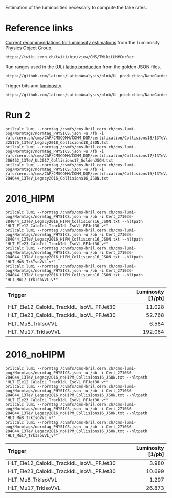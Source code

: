 Estimation of the luminosities necessary to compute the fake rates.

# Reference links

[Current recommendations for luminosity estimations](https://twiki.cern.ch/twiki/bin/view/CMS/TWikiLUM#CurRec) from the Luminosity Physics Object Group.

    https://twiki.cern.ch/twiki/bin/view/CMS/TWikiLUM#CurRec

Run ranges used in the (UL) [latino production](https://github.com/latinos/LatinoAnalysis/blob/UL_production/NanoGardener/python/framework/Productions_cfg.py#L632) from the golden JSON files.

    https://github.com/latinos/LatinoAnalysis/blob/UL_production/NanoGardener/python/framework/Productions_cfg.py#L632

Trigger bits and [luminosity](https://github.com/latinos/LatinoAnalysis/blob/UL_production/NanoGardener/python/data/TrigMaker_cfg.py).

    https://github.com/latinos/LatinoAnalysis/blob/UL_production/NanoGardener/python/data/TrigMaker_cfg.py

# Run 2

    brilcalc lumi --normtag /cvmfs/cms-bril.cern.ch/cms-lumi-pog/Normtags/normtag_PHYSICS.json -u /fb -i /afs/cern.ch/cms/CAF/CMSCOMM/COMM_DQM/certification/Collisions18/13TeV/Legacy_2018/Cert_314472-325175_13TeV_Legacy2018_Collisions18_JSON.txt
    brilcalc lumi --normtag /cvmfs/cms-bril.cern.ch/cms-lumi-pog/Normtags/normtag_PHYSICS.json -u /fb -i /afs/cern.ch/cms/CAF/CMSCOMM/COMM_DQM/certification/Collisions17/13TeV/Legacy_2017/Cert_294927-306462_13TeV_UL2017_Collisions17_GoldenJSON.txt
    brilcalc lumi --normtag /cvmfs/cms-bril.cern.ch/cms-lumi-pog/Normtags/normtag_PHYSICS.json -u /fb -i /afs/cern.ch/cms/CAF/CMSCOMM/COMM_DQM/certification/Collisions16/13TeV/Legacy_2016/Cert_271036-284044_13TeV_Legacy2016_Collisions16_JSON.txt

# 2016_HIPM

    brilcalc lumi --normtag /cvmfs/cms-bril.cern.ch/cms-lumi-pog/Normtags/normtag_PHYSICS.json -u /pb -i Cert_271036-284044_13TeV_Legacy2016_HIPM_Collisions16_JSON.txt --hltpath "HLT_Ele12_CaloIdL_TrackIdL_IsoVL_PFJet30_v*"
    brilcalc lumi --normtag /cvmfs/cms-bril.cern.ch/cms-lumi-pog/Normtags/normtag_PHYSICS.json -u /pb -i Cert_271036-284044_13TeV_Legacy2016_HIPM_Collisions16_JSON.txt --hltpath "HLT_Ele23_CaloIdL_TrackIdL_IsoVL_PFJet30_v*"
    brilcalc lumi --normtag /cvmfs/cms-bril.cern.ch/cms-lumi-pog/Normtags/normtag_PHYSICS.json -u /pb -i Cert_271036-284044_13TeV_Legacy2016_HIPM_Collisions16_JSON.txt --hltpath "HLT_Mu8_TrkIsoVVL_v*"
    brilcalc lumi --normtag /cvmfs/cms-bril.cern.ch/cms-lumi-pog/Normtags/normtag_PHYSICS.json -u /pb -i Cert_271036-284044_13TeV_Legacy2016_HIPM_Collisions16_JSON.txt --hltpath "HLT_Mu17_TrkIsoVVL_v*"

| Trigger                                  | Luminosity [1/pb] |
| :---                                     |              ---: |
| HLT_Ele12_CaloIdL_TrackIdL_IsoVL_PFJet30 |            11.028 |
| HLT_Ele23_CaloIdL_TrackIdL_IsoVL_PFJet30 |            52.768 |
| HLT_Mu8_TrkIsoVVL                        |             6.584 |
| HLT_Mu17_TrkIsoVVL                       |           192.064 |

# 2016_noHIPM

    brilcalc lumi --normtag /cvmfs/cms-bril.cern.ch/cms-lumi-pog/Normtags/normtag_PHYSICS.json -u /pb -i Cert_271036-284044_13TeV_Legacy2016_noHIPM_Collisions16_JSON.txt --hltpath "HLT_Ele12_CaloIdL_TrackIdL_IsoVL_PFJet30_v*"
    brilcalc lumi --normtag /cvmfs/cms-bril.cern.ch/cms-lumi-pog/Normtags/normtag_PHYSICS.json -u /pb -i Cert_271036-284044_13TeV_Legacy2016_noHIPM_Collisions16_JSON.txt --hltpath "HLT_Ele23_CaloIdL_TrackIdL_IsoVL_PFJet30_v*"
    brilcalc lumi --normtag /cvmfs/cms-bril.cern.ch/cms-lumi-pog/Normtags/normtag_PHYSICS.json -u /pb -i Cert_271036-284044_13TeV_Legacy2016_noHIPM_Collisions16_JSON.txt --hltpath "HLT_Mu8_TrkIsoVVL_v*"
    brilcalc lumi --normtag /cvmfs/cms-bril.cern.ch/cms-lumi-pog/Normtags/normtag_PHYSICS.json -u /pb -i Cert_271036-284044_13TeV_Legacy2016_noHIPM_Collisions16_JSON.txt --hltpath "HLT_Mu17_TrkIsoVVL_v*"

| Trigger                                  | Luminosity [1/pb] |
| :---                                     |              ---: |
| HLT_Ele12_CaloIdL_TrackIdL_IsoVL_PFJet30 |             3.980 |
| HLT_Ele23_CaloIdL_TrackIdL_IsoVL_PFJet30 |            10.699 |
| HLT_Mu8_TrkIsoVVL                        |             1.297 |
| HLT_Mu17_TrkIsoVVL                       |            26.873 |
